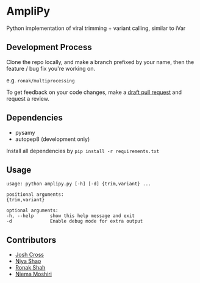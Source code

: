 # AmpliPy

Python implementation of viral trimming + variant calling, similar to iVar

## Development Process

Clone the repo locally, and make a branch prefixed by your name, then the feature / bug fix you're working on.

e.g. `ronak/multiprocessing`

To get feedback on your code changes, make a [draft pull request](https://github.com/Niema-Lab/AmpliPy/compare) and request a review.

## Dependencies

- pysamy
- autopep8 (development only)

Install all dependencies by `pip install -r requirements.txt`

## Usage

    usage: python amplipy.py [-h] [-d] {trim,variant} ...

    positional arguments:
    {trim,variant}

    optional arguments:
    -h, --help      show this help message and exit
    -d              Enable debug mode for extra output

## Contributors

- [Josh Cross](https://github.com/TheCrossBoy)
- [Niya Shao](https://github.com/Doreen0Niya)
- [Ronak Shah](https://github.com/trulyronak)
- [Niema Moshiri](https://github.com/niemasd)
